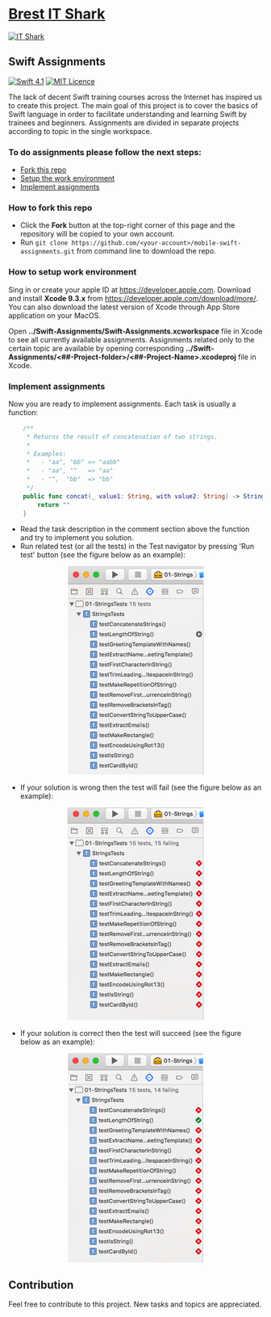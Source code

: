    
# [Brest IT Shark](https://it-shark.pro/)
[![IT Shark](https://avatars2.githubusercontent.com/u/34164782?s=200&v=4)](http://it-shark.pro/)
## Swift Assignments

[![Swift 4.1](https://img.shields.io/badge/Swift-4.1-orange.svg?style=flat)](https://swift.org)
[![MIT Licence](https://badges.frapsoft.com/os/mit/mit.svg?v=103)](https://opensource.org/licenses/mit-license.php)

The lack of decent Swift training courses across the Internet has inspired us to create this project. The main goal of this project is to cover the basics of Swift language in order to facilitate understanding and learning Swift by trainees and beginners. Assignments are divided in separate projects according to topic in the single workspace.

### To do assignments please follow the next steps:   
*  [Fork this repo](#user-content-how-to-fork-this-repo)
*  [Setup the work environment](#user-content-how-to-setup-work-environment)
*  [Implement assignments](#user-content-implement-assignments)

### How to fork this repo
* Click the **Fork** button at the top-right corner of this page and the repository will be copied to your own account.
* Run `git clone https://github.com/<your-account>/mobile-swift-assignments.git` from command line to download the repo.

### How to setup work environment
Sing in or create your apple ID at https://developer.apple.com. Download and install **Xcode 9.3.x** from https://developer.apple.com/download/more/. You can also download the latest version of Xcode through App Store application on your MacOS.

Open **../Swift-Assignments/Swift-Assignments.xcworkspace** file in Xcode to see all currently available assignments.
Assignments related only to the certain topic are available by opening corresponding **../Swift-Assignments/<##-Project-folder>/<##-Project-Name>.xcodeproj** file in Xcode.

### Implement assignments
Now you are ready to implement assignments. Each task is usually a function:
```swift
    /**
     * Returns the result of concatenation of two strings.
     *
     * Examples:
     *   - "aa", "bb" => "aabb"
     *   - "aa", ""   => "aa"
     *   - "",  "bb"  => "bb"
     */
    public func concat(_ value1: String, with value2: String) -> String {
        return ""
    }
```
* Read the task description in the comment section above the function and try to implement you solution. 
* Run related test (or all the tests) in the Test navigator by pressing 'Run test' button (see the figure below as an example):

<p align="center">
  <img src="screenshots/figure-1-Test-navigator.png">
</p>

* If your solution is wrong then the test will fail (see the figure below as an example):

<p align="center">
  <img src="screenshots/figure-2-failing-tests.png">
</p>

* If your solution is correct then the test will succeed (see the figure below as an example):

<p align="center">
  <img src="screenshots/figure-3-passed-test.png">
</p>

## Contribution
Feel free to contribute to this project. New tasks and topics are appreciated.
